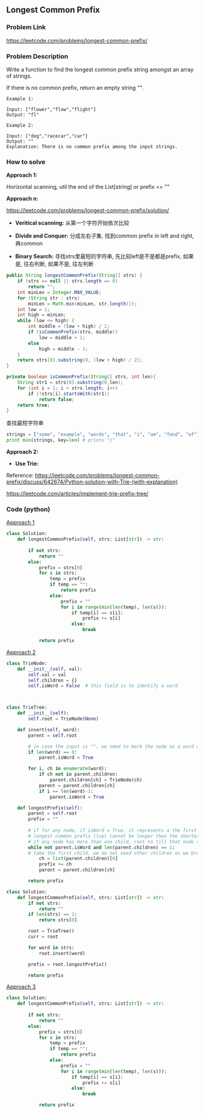 ## Longest Common Prefix

### Problem Link
https://leetcode.com/problems/longest-common-prefix/

### Problem Description 

Write a function to find the longest common prefix string amongst an array of strings.

If there is no common prefix, return an empty string "".


```
Example 1: 

Input: ["flower","flow","flight"]
Output: "fl"

```

```
Example 2: 

Input: ["dog","racecar","car"]
Output: ""
Explanation: There is no common prefix among the input strings.

```

### How to solve 

**Approach 1:** 

Horizontal scanning, util the end of the List[string] or prefix == ""

**Approach n:** 

https://leetcode.com/problems/longest-common-prefix/solution/

* **Veritical scanning:** 从第一个字符开始依次比较

* **Divide and Conquer:** 分成左右子集, 找到common prefix in left and right, 再common

* **Binary Search:** 寻找strs里最短的字符串, 先比较left是不是都是prefix, 如果是, 往右判断, 如果不是, 往左判断

```java
public String longestCommonPrefix(String[] strs) {
    if (strs == null || strs.length == 0)
        return "";
    int minLen = Integer.MAX_VALUE;
    for (String str : strs)
        minLen = Math.min(minLen, str.length());
    int low = 1;
    int high = minLen;
    while (low <= high) {
        int middle = (low + high) / 2;
        if (isCommonPrefix(strs, middle))
            low = middle + 1;
        else
            high = middle - 1;
    }
    return strs[0].substring(0, (low + high) / 2);
}

private boolean isCommonPrefix(String[] strs, int len){
    String str1 = strs[0].substring(0,len);
    for (int i = 1; i < strs.length; i++)
        if (!strs[i].startsWith(str1))
            return false;
    return true;
}
```

查找最短字符串
```python
strings = ["some", "example", "words", "that", "i", "am", "fond", "of"]
print min(strings, key=len) # prints "i"

```

**Approach 2:** 

* **Use Trie:** 

Reference: https://leetcode.com/problems/longest-common-prefix/discuss/642674/Python-solution-with-Trie-(with-explanation)

https://leetcode.com/articles/implement-trie-prefix-tree/


### Code (python)

[Approach 1](https://github.com/yanray/leetcode/blob/master/problems/0014Longest_Common_Prefix/0014Longest_Common_Prefix1.py)

```python
class Solution:
    def longestCommonPrefix(self, strs: List[str]) -> str:
        
        if not strs:
            return ""
        else:
            prefix = strs[0]
            for s in strs:
                temp = prefix
                if temp == "":
                    return prefix
                else:
                    prefix = ""
                    for i in range(min(len(temp), len(s))):
                        if temp[i] == s[i]:
                            prefix += s[i]
                        else:
                            break

            return prefix
```

[Approach 2](https://github.com/yanray/leetcode/blob/master/problems/0014Longest_Common_Prefix/0014Longest_Common_Prefix2.py)

```python
class TrieNode:
    def __init__(self, val):
        self.val = val
        self.children = {}
        self.isWord = False  # this field is to identify a word



class TrieTree:
    def __init__(self):
        self.root = TrieNode(None)

    def insert(self, word):
        parent = self.root

        # in case the input is "", we need to mark the node as a word as below for loop does not execute
        if len(word) == 0:
            parent.isWord = True

        for i, ch in enumerate(word):
            if ch not in parent.children:
                parent.children[ch] = TrieNode(ch)
            parent = parent.children[ch]
            if i == len(word)-1:
                parent.isWord = True

    def longestPrefix(self):
        parent = self.root
        prefix = ""
        
        # if for any node, if isWord = True, it represents a the first word in the list, 
        # longest common prefix (lcp) cannot be longer than the shortest word.
        # if any node has more than one child, root to till that node should be lcp.
        while not parent.isWord and len(parent.children) == 1:
        # take the first child, we do not need other children as we break out of while loop if that node has more children
            ch = list(parent.children)[0]
            prefix += ch
            parent = parent.children[ch]

        return prefix

class Solution:
    def longestCommonPrefix(self, strs: List[str]) -> str:
        if not strs:
            return ""
        if len(strs) == 1:
            return strs[0]

        root = TrieTree()
        curr = root

        for word in strs:
            root.insert(word)

        prefix = root.longestPrefix()

        return prefix
```



[Approach 3](https://github.com/yanray/leetcode/blob/master/problems/0014Longest_Common_Prefix/0014Longest_Common_Prefix3.py)

```python
class Solution:
    def longestCommonPrefix(self, strs: List[str]) -> str:
        
        if not strs:
            return ""
        else:
            prefix = strs[0]
            for s in strs:
                temp = prefix
                if temp == "":
                    return prefix
                else:
                    prefix = ""
                    for i in range(min(len(temp), len(s))):
                        if temp[i] == s[i]:
                            prefix += s[i]
                        else:
                            break

            return prefix
```